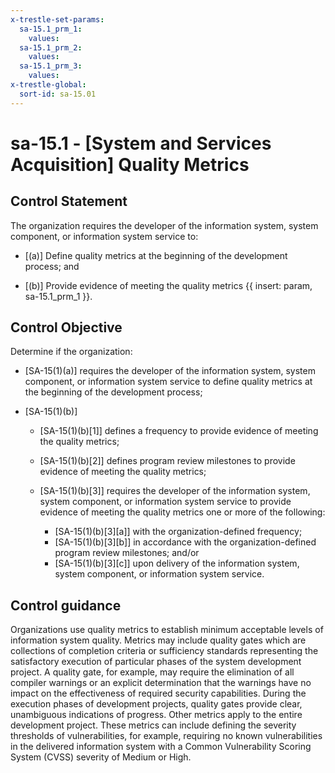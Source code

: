 ```yaml
---
x-trestle-set-params:
  sa-15.1_prm_1:
    values:
  sa-15.1_prm_2:
    values:
  sa-15.1_prm_3:
    values:
x-trestle-global:
  sort-id: sa-15.01
---
```


# sa-15.1 - \[System and Services Acquisition\] Quality Metrics

## Control Statement

The organization requires the developer of the information system, system component, or information system service to:

- \[(a)\] Define quality metrics at the beginning of the development process; and

- \[(b)\] Provide evidence of meeting the quality metrics {{ insert: param, sa-15.1_prm_1 }}.

## Control Objective

Determine if the organization:

- \[SA-15(1)(a)\] requires the developer of the information system, system component, or information system service to define quality metrics at the beginning of the development process;

- \[SA-15(1)(b)\]

  - \[SA-15(1)(b)[1]\] defines a frequency to provide evidence of meeting the quality metrics;
  - \[SA-15(1)(b)[2]\] defines program review milestones to provide evidence of meeting the quality metrics;
  - \[SA-15(1)(b)[3]\] requires the developer of the information system, system component, or information system service to provide evidence of meeting the quality metrics one or more of the following:

    - \[SA-15(1)(b)[3][a]\] with the organization-defined frequency;
    - \[SA-15(1)(b)[3][b]\] in accordance with the organization-defined program review milestones; and/or
    - \[SA-15(1)(b)[3][c]\] upon delivery of the information system, system component, or information system service.

## Control guidance

Organizations use quality metrics to establish minimum acceptable levels of information system quality. Metrics may include quality gates which are collections of completion criteria or sufficiency standards representing the satisfactory execution of particular phases of the system development project. A quality gate, for example, may require the elimination of all compiler warnings or an explicit determination that the warnings have no impact on the effectiveness of required security capabilities. During the execution phases of development projects, quality gates provide clear, unambiguous indications of progress. Other metrics apply to the entire development project. These metrics can include defining the severity thresholds of vulnerabilities, for example, requiring no known vulnerabilities in the delivered information system with a Common Vulnerability Scoring System (CVSS) severity of Medium or High.
